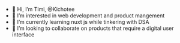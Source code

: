 - 👋 Hi, I’m Timi,  @Kichotee
- 👀 I’m interested in  web development and product mangement
- 🌱 I’m currently learning nuxt js while tinkering with DSA
- 💞️ I’m looking to collaborate on products that require a digital user interface

<!---
Kichotee/Kichotee is a ✨ special ✨ repository because its `README.md` (this file) appears on your GitHub profile.
You can click the Preview link to take a look at your changes.
--->
